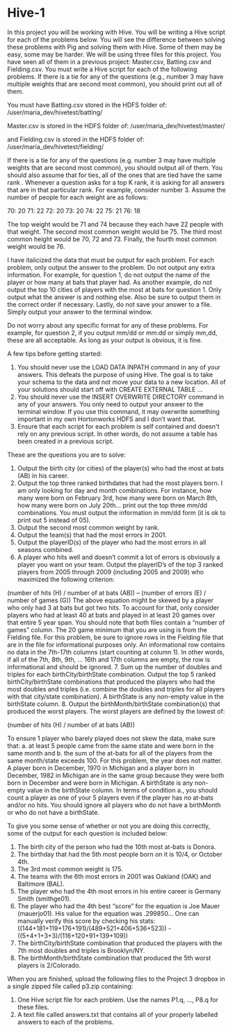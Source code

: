 # Hive-1

In this project you will be working with Hive. You will be writing a Hive script for each of the problems below. You will see the difference between solving these problems with Pig and solving them with Hive. Some of them may be easy, some may be harder.
We will be using three files for this project. You have seen all of them in a previous project: Master.csv, Batting.csv and Fielding.csv. You must write a Hive script for each of the following problems. If there is a tie for any of the questions (e.g., number 3 may have multiple weights that are second most common), you should print out all of them. 

You must have Batting.csv stored in the HDFS folder of:
/user/maria_dev/hivetest/batting/

Master.csv is stored in the HDFS folder of:
/user/maria_dev/hivetest/master/

and Fielding.csv is stored in the HDFS folder of:
/user/maria_dev/hivetest/fielding/

If there is a tie for any of the questions (e.g. number 3 may have multiple weights that are second most common), you should output all of them. You should also assume that for ties, all of the ones that are tied have the same rank . Whenever a question asks for a top K rank, it is asking for all answers that are in that particular rank. For example, consider number 3. Assume the number of people for each weight are as follows:

70: 20
71: 22
72: 20
73: 20
74: 22
75: 21
76: 18

The top weight would be 71 and 74 because they each have 22 people with that weight. The second most common weight would be 75. The third most common height would be 70, 72 and 73. Finally, the fourth most common weight would be 76.

I have italicized the data that must be output for each problem. For each problem, only output the answer to the problem. Do not output any extra information. For example, for question 1, do not output the name of the player or how many at bats that player had. As another example, do not output the top 10 cities of players with the most at bats for question 1. Only output what the answer is and nothing else. Also be sure to output them in the correct order if necessary. Lastly, do not save your answer to a file. Simply output your answer to the terminal window.

Do not worry about any specific format for any of these problems. For example, for question 2, if you output mm/dd or mm:dd or simply mm,dd, these are all acceptable. As long as your output is obvious, it is fine.

A few tips before getting started:

1.	You should never use the LOAD DATA INPATH command in any of your answers. This defeats the purpose of using Hive. The goal is to take your schema to the data and not move your data to a new location. All of your solutions should start off with CREATE EXTERNAL TABLE …
2.	You should never use the INSERT OVERWRITE DIRECTORY command in any of your answers. You only need to output your answer to the terminal window. If you use this command, it may overwrite something important in my own Hortonworks HDFS and I don’t want that.
3.	Ensure that each script for each problem is self contained and doesn't rely on any previous script. In other words, do not assume a table has been created in a previous script. 

These are the questions you are to solve:

1.	Output the birth city (or cities) of the player(s) who had the most at bats (AB) in his career.
2.	Output the top three ranked birthdates that had the most players born. I am only looking for day and month combinations. For instance, how many were born on February 3rd, how many were born on March 8th, how many were born on July 20th… print out the top three mm/dd combinations. You must output the information in mm/dd form (it is ok to print out 5 instead of 05).
3.	Output the second most common weight by rank.
4.	Output the team(s) that had the most errors in 2001.
5.	Output the playerID(s) of the player who had the most errors in all seasons combined.
6.	A player who hits well and doesn’t commit a lot of errors is obviously a player you want on your team. Output the playerID’s of the top 3 ranked players from 2005 through 2009 (including 2005 and 2009) who maximized the following criterion:

(number of hits (H) / number of at bats (AB)) – (number of errors (E) / number of games (G))
The above equation might be skewed by a player who only had 3 at bats but got two hits. To account for that, only consider players who had at least 40 at bats and played in at least 20 games over that entire 5 year span. You should note that both files contain a “number of games” column. The 20 game minimum that you are using is from the Fielding file. For this problem, be sure to ignore rows in the Fielding file that are in the file for informational purposes only. An informational row contains no data in the 7th-17th columns (start counting at column 1). In other words, if all of the 7th, 8th, 9th, … 16th and 17th columns are empty, the row is informational and should be ignored.
7.	Sum up the number of doubles and triples for each birthCity/birthState combination. Output the top 5 ranked birthCity/birthState combinations that produced the players who had the most doubles and triples (i.e. combine the doubles and triples for all players with that city/state combination). A birthState is any non-empty value in the birthState column.
8.	Output the birthMonth/birthState combination(s) that produced the worst players. The worst players are defined by the lowest of:

(number of hits (H) / number of at bats (AB))

To ensure 1 player who barely played does not skew the data, make sure that:
a.	at least 5 people came from the same state and were born in the same month and
b.	the sum of the at-bats for all of the players from the same month/state exceeds 100.
For this problem, the year does not matter. A player born in December, 1970 in Michigan and a player born in December, 1982 in Michigan are in the same group because they were both born in December and were born in Michigan. A birthState is any non-empty value in the birthState column. In terms of condition a., you should count a player as one of your 5 players even if the player has no at-bats and/or no hits. You should ignore all players who do not have a birthMonth or who do not have a birthState.

To give you some sense of whether or not you are doing this correctly, some of the output for each question is included below:

1.	The birth city of the person who had the 10th most at-bats is Donora.
2.	The birthday that had the 5th most people born on it is 10/4, or October 4th.
3.	The 3rd most common weight is 175.
4.	The teams with the 6th most errors in 2001 was Oakland (OAK) and Baltimore (BAL).
5.	The player who had the 4th most errors in his entire career is Germany Smith (smithge01).
6.	The player who had the 4th best “score” for the equation is Joe Mauer (mauerjo01). His value for the equation was .299850… One can manually verify this score by checking his stats: 
((144+181+119+176+191)/(489+521+406+536+523)) - ((5+4+1+3+3)/(116+120+91+139+109))
7.	The birthCity/birthState combination that produced the players with the 7th most doubles and triples is Brooklyn/NY.
8.	The birthMonth/birthState combination that produced the 5th worst players is 2/Colorado.

When you are finished, upload the following files to the Project 3 dropbox in a single zipped file called p3.zip containing:

1.	One Hive script file for each problem. Use the names P1.q, …, P8.q for these files. 
2.	A text file called answers.txt that contains all of your properly labelled answers to each of the problems.
